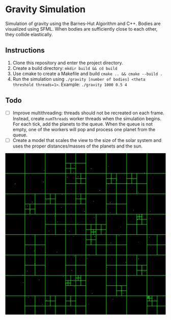 # Gravity Simulation

Simulation of gravity using the Barnes-Hut Algorithm and C++. Bodies are visualized using SFML.
When bodies are sufficiently close to each other, they collide elastically.

## Instructions
1. Clone this repository and enter the project directory.
2. Create a build directory: `mkdir build && cd build`
3. Use cmake to create a Makefile and build `cmake .. && cmake --build .`
4. Run the simulation using `./gravity [number of bodies] <theta threshold threads=1>`. Example: `./gravity 1000 0.5 4`

## Todo
- [ ] Improve multithreading: threads should not be recreated on each frame. Instead, create `numThreads` worker threads when the simulation begins. For each tick, add the planets to the queue. When the queue is not empty, one of the workers will pop and process one planet from the queue.
- [ ] Create a model that scales the view to the size of the solar system and uses the proper distances/masses of the planets and the sun.

![demo image](https://github.com/ryanp8/gravity/blob/main/assets/demo.png?raw=true)
